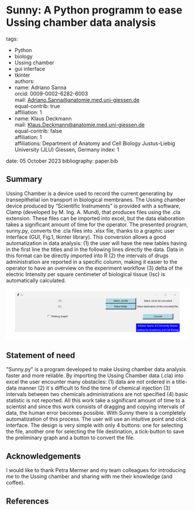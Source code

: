 

# Sunny: A Python programm to ease Ussing chamber data analysis
tags: 
  - Python
  - biology
  - Ussing chamber
  - gui interface
  - tkinter  
authors:
  - name: Adriano Sanna \
    orcid: 0009-0002-6282-6003\
    mail: Adriano.Sanna@anatomie.med.uni-giessen.de \
    equal-contrib: true \
    affiliation: 1 
  - name: Klaus Deckmann \
    mail: Klaus.Deckmann@anatomie.med.uni-giessen.de \
    equal-contrib: false \
    affiliation: 1  
affiliations: Department of Anatomy and Cell Biology Justus-Liebig University (JLU) Giessen, Germany
    index: 1

date: 05 October 2023
bibliography: paper.bib

## Summary

Ussing Chamber is a device used to record the current generating by transepithelial ion transport in biological membranes. The Ussing chamber device produced by “Scientific Instruments” is provided with a software, Clamp (developed by M. Ing. A. Mund),  that produces files using the .cla extension. These files can be imported into excel, but the data elaboration takes a significant amount of time for the operator. The presented program, sunny.py, converts the .cla files into .xlsx file, thanks to a graphic user interface (GUI, Fig.1, tkinter library). This conversion allows a good automatization in data analysis: (1) the user will have the new tables having in the first line the titles and in the following lines directly the data. Data in this format can be directly imported into R (2) the intervals of drugs administration are reported in a specific column, making it easier to the operator to have an overview on the experiment workflow (3) delta of the electric Intensity per square centimeter of biological tissue (Isc) is automatically calculated.

![Figure 1: Sunny´s graphic user interface.](.github/workflows/image.png)


## Statement of need

"Sunny.py" is a program developed to make Ussing chamber data analysis faster and more reliable. By importing the Ussing Chamber data (.cla) into excel the user encounter many obstacles: (1) data are not ordered in a title-data manner (2) it´s difficult to find the time of chemical injection (3) intervals between two chemicals administrations are not specified (4) basic statistic is not reported. All this work take a significant amount of time to a  scientist and since this work consists of dragging and copying intervals of data, the human error becomes possible. With Sunny there is a completely automatization of this process. The user will use an intuitive point and click interface. The design is very simple with only 4 buttons: one for selecting the file, another one for selecting the file destination, a tick-button to save the preliminary graph and a button to convert the file.

## Acknowledgements

I would like to thank Petra Mermer and my team colleagues for introducing me to the Ussing chamber and sharing with me their knowledge (and coffee).


## References
